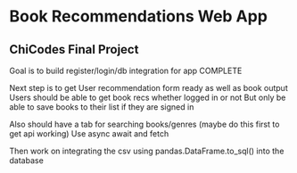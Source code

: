 # Book Recommendations Web App

## ChiCodes Final Project

Goal is to build register/login/db integration for app
COMPLETE

Next step is to get User recommendation form ready as well as book output
Users should be able to get book recs whether logged in or not
But only be able to save books to their list if they are signed in

Also should have a tab for searching books/genres (maybe do this first to get api working)
Use async await and fetch

Then work on integrating the csv using pandas.DataFrame.to_sql() into the database

